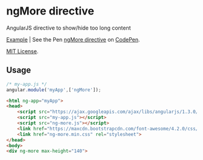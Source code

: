# ngMore directive

AngularJS directive to show/hide too long content

[Example](http://codepen.io/giatro/full/GJpln/) | See the Pen [ngMore directive](http://codepen.io/giatro/pen/GJpln/) on [CodePen](http://codepen.io).

[MIT License](http://codepen.io/giatro/pen/GJpln/license).

## Usage

```javascript
/* my-app.js */
angular.module('myApp',['ngMore']);
```
```html
<html ng-app="myApp">
<head>
	<script src="https://ajax.googleapis.com/ajax/libs/angularjs/1.3.0/angular.min.js"></script>
	<script src="my-app.js"></script>
	<script src="ng-more.js"></script>
	<link href="https://maxcdn.bootstrapcdn.com/font-awesome/4.2.0/css/font-awesome.min.css" rel="stylesheet">
	<link href="ng-more.min.css" rel="stylesheet">
</head>
<body>
<div ng-more max-height="140">
```